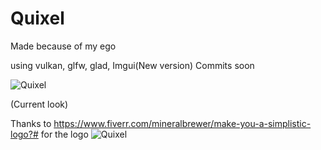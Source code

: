 # Quixel 

Made because of my ego

using vulkan, glfw, glad, Imgui(New version) Commits soon


![Quixel](https://github.com/LordManjush/Quixel/assets/133102637/78b183d9-d116-4066-9d43-1899b0442801)

(Current look)

Thanks to https://www.fiverr.com/mineralbrewer/make-you-a-simplistic-logo?# for the logo
![Quixel](https://github.com/LordManjush/Quixel/assets/133102637/7404cbf4-4e44-4770-83d7-07122ba61138)
